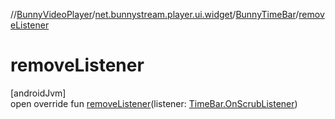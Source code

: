 //[BunnyVideoPlayer](../../../index.md)/[net.bunnystream.player.ui.widget](../index.md)/[BunnyTimeBar](index.md)/[removeListener](remove-listener.md)

# removeListener

[androidJvm]\
open override fun [removeListener](remove-listener.md)(listener: [TimeBar.OnScrubListener](https://developer.android.com/reference/kotlin/androidx/media3/ui/TimeBar.OnScrubListener.html))
